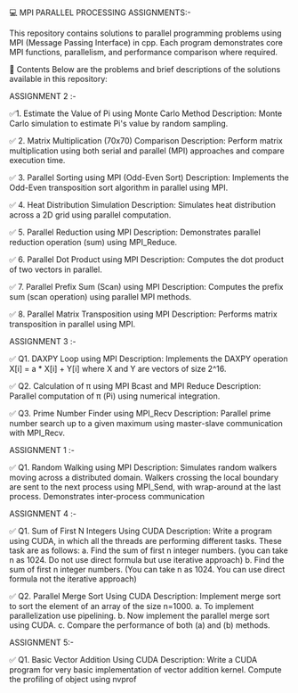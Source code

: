 💻 MPI PARALLEL PROCESSING ASSIGNMENTS:-

This repository contains solutions to parallel programming problems using MPI (Message Passing Interface) in cpp. Each program demonstrates core MPI functions, parallelism, and performance comparison where required.

📂 Contents
Below are the problems and brief descriptions of the solutions available in this repository:

ASSIGNMENT 2 :-

✅1. Estimate the Value of Pi using Monte Carlo Method
Description: Monte Carlo simulation to estimate Pi's value by random sampling.

✅ 2. Matrix Multiplication (70x70) Comparison
Description:
Perform matrix multiplication using both serial and parallel (MPI) approaches and compare execution time.

✅ 3. Parallel Sorting using MPI (Odd-Even Sort)
Description:
Implements the Odd-Even transposition sort algorithm in parallel using MPI.

✅ 4. Heat Distribution Simulation
Description: Simulates heat distribution across a 2D grid using parallel computation.

✅ 5. Parallel Reduction using MPI
Description: Demonstrates parallel reduction operation (sum) using MPI_Reduce.

✅ 6. Parallel Dot Product using MPI
Description: Computes the dot product of two vectors in parallel.

✅ 7. Parallel Prefix Sum (Scan) using MPI
Description: Computes the prefix sum (scan operation) using parallel MPI methods.

✅ 8. Parallel Matrix Transposition using MPI
Description: Performs matrix transposition in parallel using MPI.


ASSIGNMENT 3 :-

✅ Q1. DAXPY Loop using MPI
Description: Implements the DAXPY operation X[i] = a * X[i] + Y[i] where X and Y are vectors of size 2^16.

✅ Q2. Calculation of π using MPI Bcast and MPI Reduce
Description: Parallel computation of π (Pi) using numerical integration.

✅ Q3. Prime Number Finder using MPI_Recv
Description: Parallel prime number search up to a given maximum using master-slave communication with MPI_Recv.


ASSIGNMENT 1 :-

✅ Q1. Random Walking using MPI
Description: Simulates random walkers moving across a distributed domain. Walkers crossing the local boundary are sent to the next process using MPI_Send, with wrap-around at the last process. Demonstrates inter-process communication

ASSIGNMENT 4 :-

✅ Q1. Sum of First N Integers Using CUDA
Description: Write a program using CUDA, in which all the threads are performing different
tasks. These task are as follows:
a. Find the sum of first n integer numbers. (you can take n as 1024. Do not use direct
formula but use iterative approach)
b. Find the sum of first n integer numbers. (You can take n as 1024. You can use direct
formula not the iterative approach)

✅ Q2. Parallel Merge Sort Using CUDA
Description: Implement merge sort to sort the element of an array of the size n=1000.
a. To implement parallelization use pipelining.
b. Now implement the parallel merge sort using CUDA.
c. Compare the performance of both (a) and (b) methods.

ASSIGNMENT 5:- 

✅ Q1. Basic Vector Addition Using CUDA
Description: Write a CUDA program for very basic implementation of vector addition kernel.
Compute the profiling of object using nvprof




